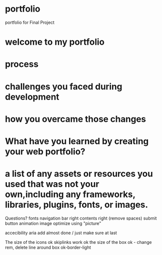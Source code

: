 # portfolio
portfolio for Final Project

# welcome to my portfolio

# process 

# challenges you faced during development
# how you overcame those changes

# What have you learned by creating your web portfolio? 

# a list of any assets or resources you used that was not your own,including any frameworks, libraries, plugins, fonts, or images. 


Questions?
fonts
navigation bar right 
contents right (remove spaces)
submit button animation
image optimize using "picture"

accecibility aria add almost done / just make sure at last

The size of the icons ok
skiplinks work ok
the size of the box ok - change rem, 
delete line around box ok-border-light
